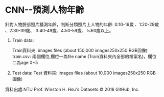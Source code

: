 # CNN--預測人物年齡
針對人物臉部照片猜測年齡，判断分類照片上人物的年齡: 0:10-19歲 、1:20-29歲 、2:30-39歲、 3:40-49歲、4:50-59歲、 5:60歲以上。

1. Train data:

    Train資料夾: images files (about 150,000 images250x250 RGB圖像) 
    train.csv:  兩個欄位,欄位一為file name (Train資料夾內全部的檔案名)，欄位二為age 0~5

2. Test data: 
    Test 資料夾: images files (about 10,000 images250x250 RGB圖像)

資料出處:NTU Prof. Winston H. Hsu's Datasets
© 2018 GitHub, Inc.
